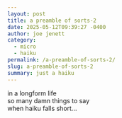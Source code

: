 ```yaml
---
layout: post
title: a preamble of sorts-2
date: 2025-05-12T09:39:27 -0400
author: joe jenett
category:
  - micro
  - haiku
permalink: /a-preamble-of-sorts-2/
slug: a-preamble-of-sorts-2
summary: just a haiku
---
```

in a longform life<br>so many damn things to say<br>when haiku falls short...

<a href="https://brid.gy/publish/mastodon"></a>